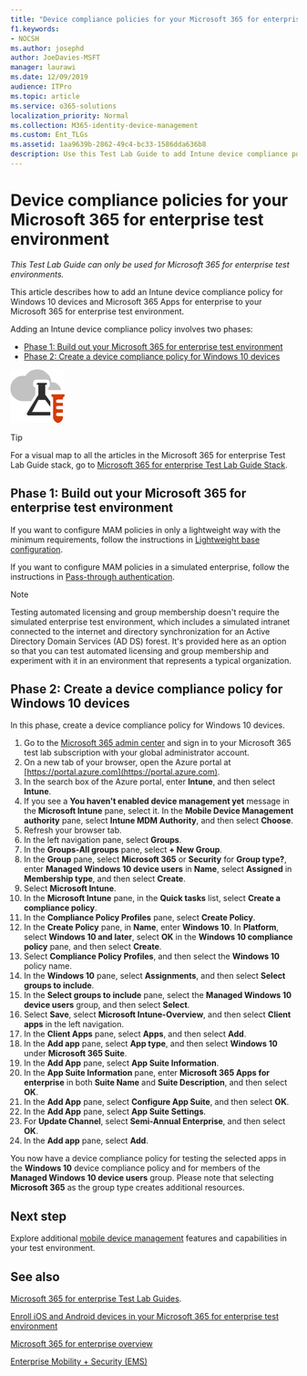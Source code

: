 ```yaml
---
title: "Device compliance policies for your Microsoft 365 for enterprise test environment"
f1.keywords:
- NOCSH
ms.author: josephd
author: JoeDavies-MSFT
manager: laurawi
ms.date: 12/09/2019
audience: ITPro
ms.topic: article
ms.service: o365-solutions
localization_priority: Normal
ms.collection: M365-identity-device-management
ms.custom: Ent_TLGs
ms.assetid: 1aa9639b-2862-49c4-bc33-1586dda636b8
description: Use this Test Lab Guide to add Intune device compliance policies to your Microsoft 365 for enterprise test environment.
---
```


# Device compliance policies for your Microsoft 365 for enterprise test environment

*This Test Lab Guide can only be used for Microsoft 365 for enterprise test environments.*

This article describes how to add an Intune device compliance policy for Windows 10 devices and Microsoft 365 Apps for enterprise to your Microsoft 365 for enterprise test environment.

Adding an Intune device compliance policy involves two phases:
- [Phase 1: Build out your Microsoft 365 for enterprise test environment](#phase-1-build-out-your-microsoft-365-for-enterprise-test-environment)
- [Phase 2: Create a device compliance policy for Windows 10 devices](#phase-2-create-a-device-compliance-policy-for-windows-10-devices)

![Test Lab Guides for the Microsoft cloud](../media/m365-enterprise-test-lab-guides/cloud-tlg-icon.png)

> [!TIP]
> For a visual map to all the articles in the Microsoft 365 for enterprise Test Lab Guide stack, go to [Microsoft 365 for enterprise Test Lab Guide Stack](../media/m365-enterprise-test-lab-guides/Microsoft365EnterpriseTLGStack.pdf).

## Phase 1: Build out your Microsoft 365 for enterprise test environment

If you want to configure MAM policies in only a lightweight way with the minimum requirements, follow the instructions in [Lightweight base configuration](lightweight-base-configuration-microsoft-365-enterprise.md).
  
If you want to configure MAM policies in a simulated enterprise, follow the instructions in [Pass-through authentication](pass-through-auth-m365-ent-test-environment.md).
  
> [!NOTE]
> Testing automated licensing and group membership doesn't require the simulated enterprise test environment, which includes a simulated intranet connected to the internet and directory synchronization for an Active Directory Domain Services (AD DS) forest. It's provided here as an option so that you can test automated licensing and group membership and experiment with it in an environment that represents a typical organization.
>  

## Phase 2: Create a device compliance policy for Windows 10 devices

In this phase, create a device compliance policy for Windows 10 devices.
  
1. Go to the [Microsoft 365 admin center](https://admin.microsoft.com) and sign in to your Microsoft 365 test lab subscription with your global administrator account.
1. On a new tab of your browser, open the Azure portal at [https://portal.azure.com](https://portal.azure.com).
1. In the search box of the Azure portal, enter **Intune**, and then select **Intune**.
1. If you see a **You haven't enabled device management yet** message in the **Microsoft Intune** pane, select it. In the **Mobile Device Management authority** pane, select **Intune MDM Authority**, and then select **Choose**.
1. Refresh your browser tab.
1. In the left navigation pane, select **Groups**.
1. In the **Groups-All groups** pane, select **+ New Group**.
1. In the **Group** pane, select **Microsoft 365** or **Security** for **Group type?**, enter **Managed Windows 10 device users** in **Name**, select **Assigned** in **Membership type**,  and then select **Create**.
1. Select **Microsoft Intune**.
1. In the **Microsoft Intune** pane, in the **Quick tasks** list, select **Create a compliance policy**.
1. In the **Compliance Policy Profiles** pane, select **Create Policy**.
1. In the **Create Policy** pane, in **Name**, enter **Windows 10**. In **Platform**, select **Windows 10 and later**, select **OK** in the **Windows 10 compliance policy** pane, and then select **Create**.
1. Select **Compliance Policy Profiles**, and then select the **Windows 10** policy name.
1. In the **Windows 10** pane, select **Assignments**, and then select **Select groups to include**.
1. In the **Select groups to include** pane, select the **Managed Windows 10 device users** group, and then select **Select**.
1. Select **Save**, select **Microsoft Intune-Overview**, and then select **Client apps** in the left navigation.
1. In the **Client Apps** pane, select **Apps**, and then select **Add**.
1. In the **Add app** pane, select **App type**, and then select **Windows 10** under **Microsoft 365 Suite**.
1. In the **Add App** pane, select **App Suite Information**.
1. In the **App Suite Information** pane, enter **Microsoft 365 Apps for enterprise** in both **Suite Name** and **Suite Description**, and then select **OK**.
1. In the **Add App** pane, select **Configure App Suite**, and then select **OK**.
1. In the **Add App** pane, select **App Suite Settings**.
1. For **Update Channel**, select **Semi-Annual Enterprise**, and then select **OK**.
1. In the **Add app** pane, select **Add**.

You now have a device compliance policy for testing the selected apps in the **Windows 10** device compliance policy and for members of the **Managed Windows 10 device users** group. Please note that selecting **Microsoft 365** as the group type creates additional resources.
  
## Next step

Explore additional [mobile device management](m365-enterprise-test-lab-guides.md#mobile-device-management) features and capabilities in your test environment.

## See also

[Microsoft 365 for enterprise Test Lab Guides](m365-enterprise-test-lab-guides.md).
  
[Enroll iOS and Android devices in your Microsoft 365 for enterprise test environment](enroll-ios-and-android-devices-in-your-microsoft-enterprise-365-dev-test-environ.md)
  
[Microsoft 365 for enterprise overview](microsoft-365-overview.md)

[Enterprise Mobility + Security (EMS)](https://www.microsoft.com/cloud-platform/enterprise-mobility-security)
